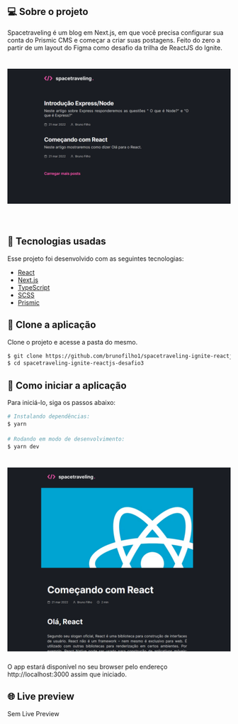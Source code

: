 ## 💻 Sobre o projeto

Spacetraveling é um blog em Next.js, em que você precisa configurar sua conta do Prismic CMS e começar a criar suas postagens. Feito do zero a partir de um layout do Figma como desafio da trilha de ReactJS do Ignite.

<h1 align="center">
    <img width="900px" alt="Imagem da aplicação" src=".github/home.PNG" />
</h1>

<br>

## 🧪 Tecnologias usadas

Esse projeto foi desenvolvido com as seguintes tecnologias:

- [React](https://reactjs.org)
- [Next.js](https://nextjs.org/)
- [TypeScript](https://www.typescriptlang.org/)
- [SCSS](https://sass-lang.com/)
- [Prismic](https://prismic.io/)

## 🔗 Clone a aplicação

Clone o projeto e acesse a pasta do mesmo.

```bash
$ git clone https://github.com/brunofilho1/spacetraveling-ignite-reactjs-desafio3
$ cd spacetraveling-ignite-reactjs-desafio3
```

## 🚀 Como iniciar a aplicação

Para iniciá-lo, siga os passos abaixo:

```bash
# Instalando dependências:
$ yarn

# Rodando em modo de desenvolvimento:
$ yarn dev
```

<h1 align="center">
    <img width="900px" alt="Imagem da tela de Posts" src=".github/post.PNG" />
</h1>

O app estará disponível no seu browser pelo endereço http://localhost:3000 assim que iniciado.

## 🌐 Live preview

Sem Live Preview
